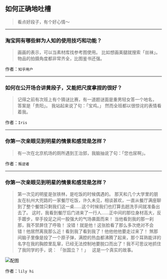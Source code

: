 ## 如何正确地吐槽

> 看点好段子，有个好心情～


 
---

### 淘宝网有哪些鲜为人知的使用技巧和功能？

> 画画的表示，可以当素材库找参考图使用。
> 比如想画美腿就搜索「丝袜」。
> 物品的拍摄角度都非常齐全，比图鉴书还强。


作者：`知乎用户`

---

### 如何在公开场合讲黄段子，又能把尺度拿捏的很好？

> 记得之前有次班上有个猜谜比赛，有一道题谜面是重男轻女答一个地名，
> 答案是「贵阳」。
> 我站起来说了句：「宝鸡。」
> 然而全班都以很惊诧的表情看着我。


作者：`Iris`

---

### 你第一次亲眼见到明星的情景和感觉是怎样？

> 有一次在北京机场的厕所遇到王治郅，我脑抽说了句：「您也尿啊」。


作者：`叛逆者`

---

### 你第一次亲眼见到明星的情景和感觉是怎样？

> 第一次见的明星是张铁林，是吃饭的时候偶遇的。
> 那天和几个大学里的朋友在杭州大兜路的一家餐厅吃饭，许久未见，相谈甚欢，一直从餐厅满座聊到了整个餐馆只剩我们这一桌……这个时候我们也打算去趟洗手间就准备出去了。
> 这时，我看到餐厅后门进来了一行人……正中间的那位身材高大，反手踱步，举手投足之间一股强大的气场袭面而来！
> 当他看到我的那一刹那，我不禁屏住了呼吸！
> 没错！就是他！这张脸看了那么多次绝对不会错！他居然离我那么近！看到我了看到我了！他他他他要走过来了！
> 煞那间脑子里像是投了一个原子弹，满腔的热血都沸腾了起来，那个耳熟能详的名字在我的胸腔里乱窜，已经无法控制地要脱口而出了！我不可思议地抓住了我同学的手，说：
> 「张国立？！」
>  
> 这是一个真实的故事。



![配图](http://pic4.zhimg.com/70/9bf659f560089b7a5e626b7bb78201f7_b.jpg)


作者：`lily hi`